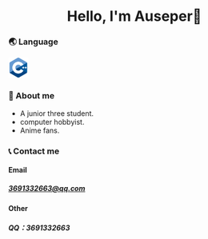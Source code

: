 <h1 align="center">Hello, I'm Auseper🌙</h1>

### 🌏 Language
<p align="left"> <a href="https://www.w3schools.com/cpp/" target="_blank" rel="noreferrer"> <img src="https://raw.githubusercontent.com/devicons/devicon/master/icons/cplusplus/cplusplus-original.svg" alt="cplusplus" width="40" height="40"/> </a> </p>

### 🔎 About me
* A junior three student.
* computer hobbyist.
* Anime fans.

### 📞 Contact me
#### Email
##### 3691332663@qq.com

#### Other
##### QQ：3691332663
